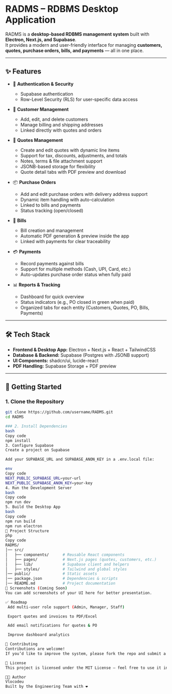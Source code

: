 # RADMS – RDBMS Desktop Application

RADMS is a **desktop-based RDBMS management system** built with **Electron, Next.js, and Supabase**.  
It provides a modern and user-friendly interface for managing **customers, quotes, purchase orders, bills, and payments** — all in one place.  

---

## ✨ Features

- 🔐 **Authentication & Security**
  - Supabase authentication
  - Row-Level Security (RLS) for user-specific data access

- 👥 **Customer Management**
  - Add, edit, and delete customers
  - Manage billing and shipping addresses
  - Linked directly with quotes and orders

- 📑 **Quotes Management**
  - Create and edit quotes with dynamic line items
  - Support for tax, discounts, adjustments, and totals
  - Notes, terms & file attachment support
  - JSONB-based storage for flexibility
  - Quote detail tabs with PDF preview and download

- 📦 **Purchase Orders**
  - Add and edit purchase orders with delivery address support
  - Dynamic item handling with auto-calculation
  - Linked to bills and payments
  - Status tracking (open/closed)

- 🧾 **Bills**
  - Bill creation and management
  - Automatic PDF generation & preview inside the app
  - Linked with payments for clear traceability

- 💳 **Payments**
  - Record payments against bills
  - Support for multiple methods (Cash, UPI, Card, etc.)
  - Auto-updates purchase order status when fully paid

- 📊 **Reports & Tracking**
  - Dashboard for quick overview
  - Status indicators (e.g., PO closed in green when paid)
  - Organized tabs for each entity (Customers, Quotes, PO, Bills, Payments)

---

## 🛠️ Tech Stack

- **Frontend & Desktop App:** Electron + Next.js + React + TailwindCSS  
- **Database & Backend:** Supabase (Postgres with JSONB support)  
- **UI Components:** shadcn/ui, lucide-react  
- **PDF Handling:** Supabase Storage + PDF preview  

---

## 🚀 Getting Started

### 1. Clone the Repository
```bash
git clone https://github.com/username/RADMS.git
cd RADMS

### 2. Install Dependencies
bash
Copy code
npm install
3. Configure Supabase
Create a project on Supabase

Add your SUPABASE_URL and SUPABASE_ANON_KEY in a .env.local file:

env
Copy code
NEXT_PUBLIC_SUPABASE_URL=your-url
NEXT_PUBLIC_SUPABASE_ANON_KEY=your-key
4. Run the Development Server
bash
Copy code
npm run dev
5. Build the Desktop App
bash
Copy code
npm run build
npm run electron
📂 Project Structure
php
Copy code
RADMS/
│── src/
│   ├── components/      # Reusable React components
│   ├── pages/           # Next.js pages (quotes, customers, etc.)
│   ├── lib/             # Supabase client and helpers
│   ├── styles/          # Tailwind and global styles
│── public/              # Static assets
│── package.json         # Dependencies & scripts
│── README.md            # Project documentation
📸 Screenshots (Coming Soon)
You can add screenshots of your UI here for better presentation.

✅ Roadmap
 Add multi-user role support (Admin, Manager, Staff)

 Export quotes and invoices to PDF/Excel

 Add email notifications for quotes & PO

 Improve dashboard analytics

🤝 Contributing
Contributions are welcome!
If you’d like to improve the system, please fork the repo and submit a pull request.

📜 License
This project is licensed under the MIT License – feel free to use it in your own projects.

👨‍💻 Author
Vlocodeu
Built by the Engineering Team with ❤️
